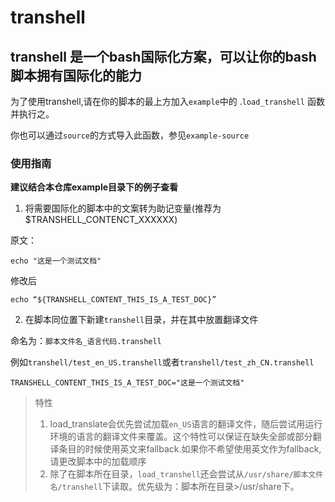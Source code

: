 # transhell
## transhell 是一个bash国际化方案，可以让你的bash脚本拥有国际化的能力

为了使用transhell,请在你的脚本的最上方加入`example`中的 .`load_transhell` 函数并执行之。

你也可以通过`source`的方式导入此函数，参见`example-source`

### 使用指南
**建议结合本仓库example目录下的例子查看**

1. 将需要国际化的脚本中的文案转为助记变量(推荐为$TRANSHELL_CONTENCT_XXXXXX)



原文：
```
echo "这是一个测试文档"
```

修改后

```
echo “${TRANSHELL_CONTENT_THIS_IS_A_TEST_DOC}”
```

2. 在脚本同位置下新建`transhell`目录，并在其中放置翻译文件

命名为：`脚本文件名_语言代码.transhell`

例如`transhell/test_en_US.transhell`或者`transhell/test_zh_CN.transhell`


```
TRANSHELL_CONTENT_THIS_IS_A_TEST_DOC="这是一个测试文档"
```

> 特性
> 1. load_translate会优先尝试加载`en_US`语言的翻译文件，随后尝试用运行环境的语言的翻译文件来覆盖。这个特性可以保证在缺失全部或部分翻译条目的时候使用英文来fallback.如果你不希望使用英文作为fallback,请更改脚本中的加载顺序
> 2. 除了在脚本所在目录，`load_transhell`还会尝试从`/usr/share/脚本文件名/transhell`下读取。优先级为：脚本所在目录>/usr/share下。
